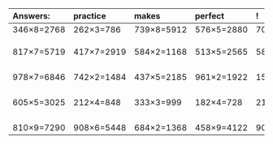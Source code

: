 | Answers: | practice | makes | perfect | ! |
| :--- | :--- | :--- | :--- | :--- |
| 346×8=2768 | 262×3=786 | 739×8=5912 | 576×5=2880 | 702×9=6318 | 
|   |   |   |   |   | 
|   |   |   |   |   | 
|   |   |   |   |   | 
| 817×7=5719 | 417×7=2919 | 584×2=1168 | 513×5=2565 | 580×4=2320 | 
|   |   |   |   |   | 
|   |   |   |   |   | 
|   |   |   |   |   | 
|   |   |   |   |   | 
| 978×7=6846 | 742×2=1484 | 437×5=2185 | 961×2=1922 | 151×7=1057 | 
|   |   |   |   |   | 
|   |   |   |   |   | 
|   |   |   |   |   | 
|   |   |   |   |   | 
| 605×5=3025 | 212×4=848 | 333×3=999 | 182×4=728 | 215×9=1935 | 
|   |   |   |   |   | 
|   |   |   |   |   | 
|   |   |   |   |   | 
|   |   |   |   |   | 
| 810×9=7290 | 908×6=5448 | 684×2=1368 | 458×9=4122 | 909×3=2727 | 
